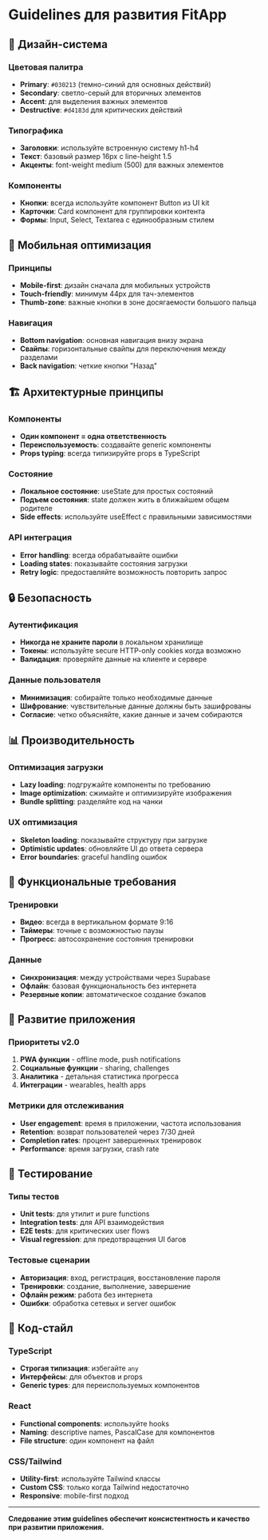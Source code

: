 # Guidelines для развития FitApp

## 🎨 Дизайн-система

### Цветовая палитра
- **Primary**: `#030213` (темно-синий для основных действий)
- **Secondary**: светло-серый для вторичных элементов  
- **Accent**: для выделения важных элементов
- **Destructive**: `#d4183d` для критических действий

### Типографика
- **Заголовки**: используйте встроенную систему h1-h4
- **Текст**: базовый размер 16px с line-height 1.5
- **Акценты**: font-weight medium (500) для важных элементов

### Компоненты
- **Кнопки**: всегда используйте компонент Button из UI kit
- **Карточки**: Card компонент для группировки контента  
- **Формы**: Input, Select, Textarea с единообразным стилем

## 📱 Мобильная оптимизация

### Принципы
- **Mobile-first**: дизайн сначала для мобильных устройств
- **Touch-friendly**: минимум 44px для тач-элементов
- **Thumb-zone**: важные кнопки в зоне досягаемости большого пальца

### Навигация
- **Bottom navigation**: основная навигация внизу экрана
- **Свайпы**: горизонтальные свайпы для переключения между разделами
- **Back navigation**: четкие кнопки "Назад" 

## 🏗 Архитектурные принципы

### Компоненты
- **Один компонент = одна ответственность**
- **Переиспользуемость**: создавайте generic компоненты
- **Props typing**: всегда типизируйте props в TypeScript

### Состояние
- **Локальное состояние**: useState для простых состояний
- **Подъем состояния**: state должен жить в ближайшем общем родителе
- **Side effects**: используйте useEffect с правильными зависимостями

### API интеграция
- **Error handling**: всегда обрабатывайте ошибки
- **Loading states**: показывайте состояния загрузки
- **Retry logic**: предоставляйте возможность повторить запрос

## 🔒 Безопасность

### Аутентификация
- **Никогда не храните пароли** в локальном хранилище
- **Токены**: используйте secure HTTP-only cookies когда возможно
- **Валидация**: проверяйте данные на клиенте и сервере

### Данные пользователя
- **Минимизация**: собирайте только необходимые данные
- **Шифрование**: чувствительные данные должны быть зашифрованы
- **Согласие**: четко объясняйте, какие данные и зачем собираются

## 📊 Производительность

### Оптимизация загрузки
- **Lazy loading**: подгружайте компоненты по требованию
- **Image optimization**: сжимайте и оптимизируйте изображения
- **Bundle splitting**: разделяйте код на чанки

### UX оптимизация
- **Skeleton loading**: показывайте структуру при загрузке
- **Optimistic updates**: обновляйте UI до ответа сервера
- **Error boundaries**: graceful handling ошибок

## 🎯 Функциональные требования

### Тренировки
- **Видео**: всегда в вертикальном формате 9:16
- **Таймеры**: точные с возможностью паузы
- **Прогресс**: автосохранение состояния тренировки

### Данные
- **Синхронизация**: между устройствами через Supabase
- **Офлайн**: базовая функциональность без интернета
- **Резервные копии**: автоматическое создание бэкапов

## 🚀 Развитие приложения

### Приоритеты v2.0
1. **PWA функции** - offline mode, push notifications
2. **Социальные функции** - sharing, challenges
3. **Аналитика** - детальная статистика прогресса
4. **Интеграции** - wearables, health apps

### Метрики для отслеживания
- **User engagement**: время в приложении, частота использования
- **Retention**: возврат пользователей через 7/30 дней
- **Completion rates**: процент завершенных тренировок
- **Performance**: время загрузки, crash rate

## 🧪 Тестирование

### Типы тестов
- **Unit tests**: для утилит и pure functions
- **Integration tests**: для API взаимодействия
- **E2E tests**: для критических user flows
- **Visual regression**: для предотвращения UI багов

### Тестовые сценарии
- **Авторизация**: вход, регистрация, восстановление пароля
- **Тренировки**: создание, выполнение, завершение
- **Офлайн режим**: работа без интернета
- **Ошибки**: обработка сетевых и server ошибок

## 📝 Код-стайл

### TypeScript
- **Строгая типизация**: избегайте `any`
- **Интерфейсы**: для объектов и props
- **Generic types**: для переиспользуемых компонентов

### React
- **Functional components**: используйте hooks
- **Naming**: descriptive names, PascalCase для компонентов
- **File structure**: один компонент на файл

### CSS/Tailwind
- **Utility-first**: используйте Tailwind классы
- **Custom CSS**: только когда Tailwind недостаточно
- **Responsive**: mobile-first подход

---

**Следование этим guidelines обеспечит консистентность и качество при развитии приложения.**